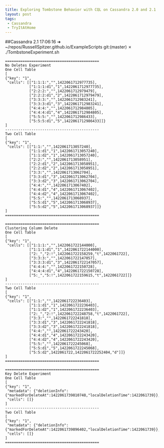 ```yaml
---
title: Exploring Tombstone Behavior with CQL on Cassandra 2.0 and 2.1
layout: post
tags:
 - Cassandra
 - TryItAtHome
---
```



##Cassandra 2.1
17:06:16 ➜  ~/repos/RussellSpitzer.github.io/ExampleScripts git:(master) ✗ ./TombstoneExperiment.sh

    ===========================================
    No Deletes Experiment
    One Cell Table
    [
    {"key": "1",
     "cells": [["1:1:1:","",1422061712977735],
               ["1:1:1:d1","1",1422061712977735],
               ["2:2:2:","",1422061712979479],
               ["2:2:2:d1","2",1422061712979479],
               ["3:3:3:","",1422061712983241],
               ["3:3:3:d1","3",1422061712983241],
               ["4:4:4:","",1422061712984805],
               ["4:4:4:d1","4",1422061712984805],
               ["5:5:5:","",1422061712986433],
               ["5:5:5:d1","5",1422061712986433]]}
    ]
    -------------------------------------------
    Two Cell Table
    [
    {"key": "1",
     "cells": [["1:1:","",1422061713057240],
               ["1:1:d1","1",1422061713057240],
               ["1:1:d2","1",1422061713057240],
               ["2:2:","",1422061713058951],
               ["2:2:d1","2",1422061713058951],
               ["2:2:d2","2",1422061713058951],
               ["3:3:","",1422061713062704],
               ["3:3:d1","3",1422061713062704],
               ["3:3:d2","3",1422061713062704],
               ["4:4:","",1422061713067402],
               ["4:4:d1","4",1422061713067402],
               ["4:4:d2","4",1422061713067402],
               ["5:5:","",1422061713068937],
               ["5:5:d1","5",1422061713068937],
               ["5:5:d2","5",1422061713068937]]}
    ]
    ===========================================

    ===========================================
    Clustering Column Delete
    One Cell Table
    [
    {"key": "1",
     "cells": [["1:1:1:","",1422061722144000],
               ["1:1:1:d1","1",1422061722144000],
               ["2:_","2:!",1422061722158259,"t",1422061722],
               ["3:3:3:","",1422061722147057],
               ["3:3:3:d1","3",1422061722147057],
               ["4:4:4:","",1422061722150728],
               ["4:4:4:d1","4",1422061722150728],
               ["5:_","5:!",1422061722159615,"t",1422061722]]}
    ]
    -------------------------------------------
    Two Cell Table
    [
    {"key": "1",
     "cells": [["1:1:","",1422061722236403],
               ["1:1:d1","1",1422061722236403],
               ["1:1:d2","1",1422061722236403],
               ["2:_","2:!",1422061722248758,"t",1422061722],
               ["3:3:","",1422061722241818],
               ["3:3:d1","3",1422061722241818],
               ["3:3:d2","3",1422061722241818],
               ["4:4:","",1422061722243420],
               ["4:4:d1","4",1422061722243420],
               ["4:4:d2","4",1422061722243420],
               ["5:5:","",1422061722245068],
               ["5:5:d1","5",1422061722245068],
               ["5:5:d2",1422061722,1422061722252404,"d"]]}
    ]
    ===========================================

    ===========================================
    Key Delete Experiment
    One Cell Table
    [
    {"key": "1",
     "metadata": {"deletionInfo": {"markedForDeleteAt":1422061739810748,"localDeletionTime":1422061739}},
     "cells": []}
    ]
    -------------------------------------------
    Two Cell Table
    [
    {"key": "1",
     "metadata": {"deletionInfo": {"markedForDeleteAt":1422061739896402,"localDeletionTime":1422061739}},
     "cells": []}
    ]
    ===========================================
